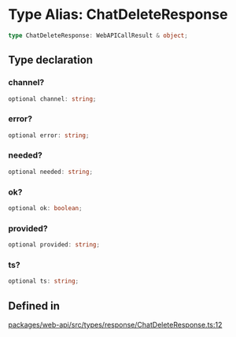 # Type Alias: ChatDeleteResponse

```ts
type ChatDeleteResponse: WebAPICallResult & object;
```

## Type declaration

### channel?

```ts
optional channel: string;
```

### error?

```ts
optional error: string;
```

### needed?

```ts
optional needed: string;
```

### ok?

```ts
optional ok: boolean;
```

### provided?

```ts
optional provided: string;
```

### ts?

```ts
optional ts: string;
```

## Defined in

[packages/web-api/src/types/response/ChatDeleteResponse.ts:12](https://github.com/slackapi/node-slack-sdk/blob/main/packages/web-api/src/types/response/ChatDeleteResponse.ts#L12)
